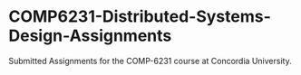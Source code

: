 # COMP6231-Distributed-Systems-Design-Assignments
Submitted Assignments for the COMP-6231 course at Concordia University. 
